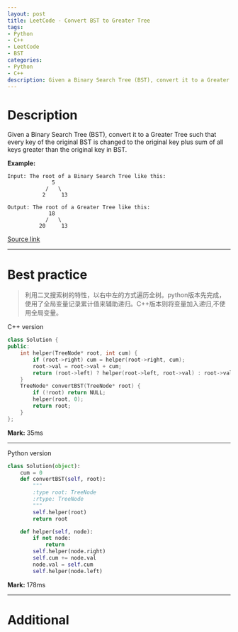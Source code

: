 ```yaml
---
layout: post
title: LeetCode - Convert BST to Greater Tree
tags:
- Python
- C++
- LeetCode
- BST
categories:
- Python
- C++
description: Given a Binary Search Tree (BST), convert it to a Greater Tree such that every key of the original BST is changed to the original key plus sum of all keys greater than the original key in BST.
---
```



# Description

Given a Binary Search Tree (BST), convert it to a Greater Tree such that every key of the original BST is changed to the original key plus sum of all keys greater than the original key in BST.

**Example:**

```
Input: The root of a Binary Search Tree like this:
              5
            /   \
           2     13

Output: The root of a Greater Tree like this:
             18
            /   \
          20     13
```

[Source link](https://leetcode.com/problems/convert-bst-to-greater-tree/#/description)

__________

# Best practice

>利用二叉搜索树的特性，以右中左的方式遍历全树。python版本先完成，使用了全局变量记录累计值来辅助递归。C++版本则将变量加入递归,不使用全局变量。

C++ version

```c++
class Solution {
public:
	int helper(TreeNode* root, int cum) {
		if (root->right) cum = helper(root->right, cum);
		root->val = root->val + cum;
		return (root->left) ? helper(root->left, root->val) : root->val;
	}
	TreeNode* convertBST(TreeNode* root) {
		if (!root) return NULL;
		helper(root, 0);
		return root;
	}
};
```

**Mark:** 35ms

****



Python version

```python
class Solution(object):
    cum = 0
    def convertBST(self, root):
        """
        :type root: TreeNode
        :rtype: TreeNode
        """
        self.helper(root)
        return root

    def helper(self, node):
        if not node:
            return
        self.helper(node.right)
        self.cum += node.val
        node.val = self.cum
        self.helper(node.left)
```

**Mark:** 178ms

__________
# Additional
